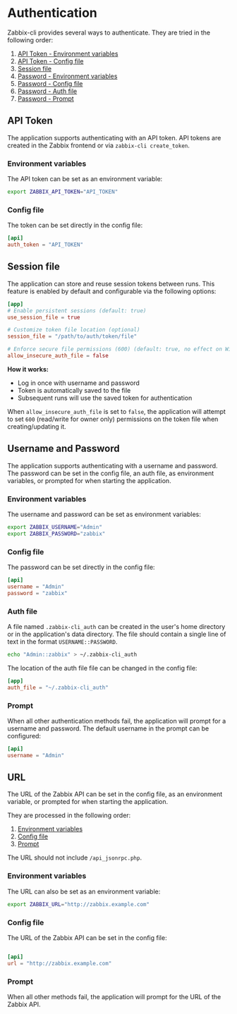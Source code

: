 # Authentication

Zabbix-cli provides several ways to authenticate. They are tried in the following order:

1. [API Token - Environment variables](#environment-variables)
1. [API Token - Config file](#config-file)
1. [Session file](#session-file)
1. [Password - Environment variables](#environment-variables_1)
1. [Password - Config file](#config-file_1)
1. [Password - Auth file](#auth-file)
1. [Password - Prompt](#prompt)

## API Token

The application supports authenticating with an API token. API tokens are created in the Zabbix frontend or via `zabbix-cli create_token`.

### Environment variables

The API token can be set as an environment variable:

```bash
export ZABBIX_API_TOKEN="API_TOKEN"
```

### Config file

The token can be set directly in the config file:

```toml
[api]
auth_token = "API_TOKEN"
```

## Session file

The application can store and reuse session tokens between runs. This feature is enabled by default and configurable via the following options:

```toml
[app]
# Enable persistent sessions (default: true)
use_session_file = true

# Customize token file location (optional)
session_file = "/path/to/auth/token/file"

# Enforce secure file permissions (600) (default: true, no effect on Windows)
allow_insecure_auth_file = false
```

**How it works:**

- Log in once with username and password
- Token is automatically saved to the file
- Subsequent runs will use the saved token for authentication

When `allow_insecure_auth_file` is set to `false`, the application will attempt to set `600` (read/write for owner only) permissions on the token file when creating/updating it.

## Username and Password

The application supports authenticating with a username and password. The password can be set in the config file, an auth file, as environment variables, or prompted for when starting the application.

### Environment variables

The username and password can be set as environment variables:

```bash
export ZABBIX_USERNAME="Admin"
export ZABBIX_PASSWORD="zabbix"
```

### Config file

The password can be set directly in the config file:

```toml
[api]
username = "Admin"
password = "zabbix"
```

### Auth file

A file named `.zabbix-cli_auth` can be created in the user's home directory or in the application's data directory. The file should contain a single line of text in the format `USERNAME::PASSWORD`.

```bash
echo "Admin::zabbix" > ~/.zabbix-cli_auth
```

The location of the auth file file can be changed in the config file:

```toml
[app]
auth_file = "~/.zabbix-cli_auth"
```

### Prompt

When all other authentication methods fail, the application will prompt for a username and password. The default username in the prompt can be configured:

```toml
[api]
username = "Admin"
```

## URL

The URL of the Zabbix API can be set in the config file, as an environment variable, or prompted for when starting the application.

They are processed in the following order:

1. [Environment variables](#environment-variables_2)
1. [Config file](#config-file_2)
1. [Prompt](#prompt_1)

The URL should not include `/api_jsonrpc.php`.

### Environment variables

The URL can also be set as an environment variable:

```bash
export ZABBIX_URL="http://zabbix.example.com"
```

### Config file

The URL of the Zabbix API can be set in the config file:

```toml

[api]
url = "http://zabbix.example.com"
```

### Prompt

When all other methods fail, the application will prompt for the URL of the Zabbix API.
